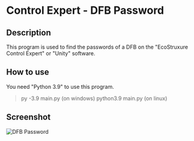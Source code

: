 # Control Expert - DFB Password

## Description
This program is used to find the passwords of a DFB on the "EcoStruxure Control Expert" or "Unity" software.

## How to use
You need "Python 3.9" to use this program.  

>py -3.9 main.py (on windows)
>python3.9 main.py (on linux)

## Screenshot
![DFB Password](https://raw.githubusercontent.com/Bernardo59/ControlExpertDFBPassword_Window/master/assets/EcoStruxureDFBPassword.PNG)
